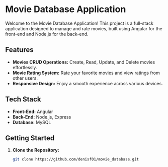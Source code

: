 # Movie Database Application

Welcome to the Movie Database Application! This project is a full-stack application designed to manage and rate movies, built using Angular for the front-end and Node.js for the back-end.

## Features

- **Movies CRUD Operations:** Create, Read, Update, and Delete movies effortlessly.
- **Movie Rating System:** Rate your favorite movies and view ratings from other users.
- **Responsive Design:** Enjoy a smooth experience across various devices.

## Tech Stack

- **Front-End:** Angular
- **Back-End:** Node.js, Express
- **Database:** MySQL

## Getting Started

1. **Clone the Repository:**

   ```bash
   git clone https://github.com/denisf01/movie_database.git
